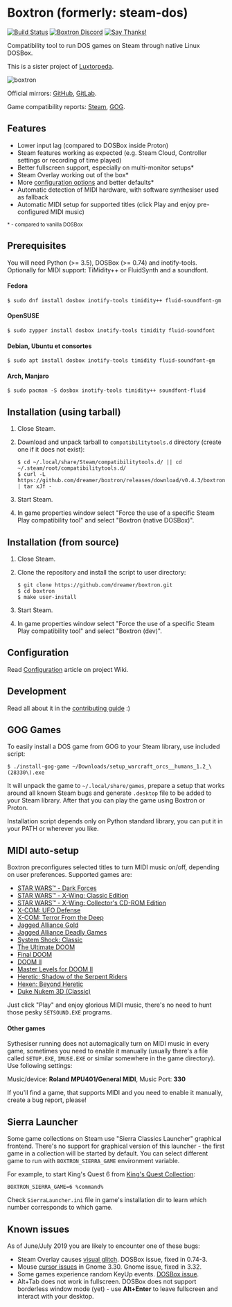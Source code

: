 # Boxtron (formerly: steam-dos)

[![Build Status](https://travis-ci.com/dreamer/boxtron.svg?branch=master)](https://travis-ci.com/dreamer/boxtron)
[![Boxtron Discord](https://img.shields.io/discord/514567252864008206.svg?label=discord)](https://discord.gg/8mFhUPX)
[![Say Thanks!](https://img.shields.io/badge/Say%20Thanks-!-1EAEDB.svg)](https://saythanks.io/to/dreamer)

Compatibility tool to run DOS games on Steam through native Linux DOSBox.

This is a sister project of [Luxtorpeda](https://github.com/dreamer/luxtorpeda).

![boxtron](https://user-images.githubusercontent.com/3967/62228547-29ebfb00-b3be-11e9-9011-625460706f25.png)

Official mirrors:
[GitHub](https://github.com/dreamer/boxtron),
[GitLab](https://gitlab.com/luxtorpeda/boxtron).

Game compatibility reports:
[Steam](https://github.com/dreamer/boxtron/wiki/Compatibility-reports-(Steam)),
[GOG](https://github.com/dreamer/boxtron/wiki/Compatibility-reports-(GOG)).


## Features

* Lower input lag (compared to DOSBox inside Proton)
* Steam features working as expected (e.g. Steam Cloud, Controller settings or recording of time played)
* Better fullscreen support, especially on multi-monitor setups\*
* Steam Overlay working out of the box\*
* More [configuration options](https://github.com/dreamer/boxtron/wiki/Configuration) and better defaults\*
* Automatic detection of MIDI hardware, with software synthesiser used as fallback
* Automatic MIDI setup for supported titles (click Play and enjoy pre-configured MIDI music)

<sub>\* - compared to vanilla DOSBox</sub>


## Prerequisites

You will need Python (>= 3.5), DOSBox (>= 0.74) and inotify-tools.
Optionally for MIDI support: TiMidity++ or FluidSynth and a soundfont.

#### Fedora

    $ sudo dnf install dosbox inotify-tools timidity++ fluid-soundfont-gm

#### OpenSUSE

    $ sudo zypper install dosbox inotify-tools timidity fluid-soundfont

#### Debian, Ubuntu et consortes

    $ sudo apt install dosbox inotify-tools timidity fluid-soundfont-gm

#### Arch, Manjaro

    $ sudo pacman -S dosbox inotify-tools timidity++ soundfont-fluid


## Installation (using tarball)

1. Close Steam.
2. Download and unpack tarball to `compatibilitytools.d` directory (create one if it does not exist):

       $ cd ~/.local/share/Steam/compatibilitytools.d/ || cd ~/.steam/root/compatibilitytools.d/
       $ curl -L https://github.com/dreamer/boxtron/releases/download/v0.4.3/boxtron.tar.xz | tar xJf -

3. Start Steam.
4. In game properties window select "Force the use of a specific Steam Play
   compatibility tool" and select "Boxtron (native DOSBox)".


## Installation (from source)

1. Close Steam.
2. Clone the repository and install the script to user directory:

       $ git clone https://github.com/dreamer/boxtron.git
       $ cd boxtron
       $ make user-install

3. Start Steam.
4. In game properties window select "Force the use of a specific Steam Play
   compatibility tool" and select "Boxtron (dev)".


## Configuration

Read [Configuration](https://github.com/dreamer/boxtron/wiki/Configuration) article on project Wiki.


## Development

Read all about it in the [contributing guide](https://github.com/dreamer/boxtron/blob/master/CONTRIBUTING.md) :)


## GOG Games

To easily install a DOS game from GOG to your Steam library, use included script:

    $ ./install-gog-game ~/Downloads/setup_warcraft_orcs__humans_1.2_\(28330\).exe

It will unpack the game to `~/.local/share/games`, prepare a setup that works around all
known Steam bugs and generate `.desktop` file to be added to your Steam library. After
that you can play the game using Boxtron or Proton.

Installation script depends only on Python standard library, you can put it in your
PATH or wherever you like.


## MIDI auto-setup

Boxtron preconfigures selected titles to turn MIDI music on/off, depending on user
preferences. Supported games are:

* [STAR WARS™ - Dark Forces](https://store.steampowered.com/app/32400/)
* [STAR WARS™ - X-Wing: Classic Edition](https://store.steampowered.com/app/354430/)
* [STAR WARS™ - X-Wing: Collector's CD-ROM Edition](https://store.steampowered.com/app/354430/)
* [X-COM: UFO Defense](https://store.steampowered.com/app/7760/)
* [X-COM: Terror From the Deep](https://store.steampowered.com/app/7650/)
* [Jagged Alliance Gold](https://store.steampowered.com/app/283270/)
* [Jagged Alliance Deadly Games](https://store.steampowered.com/app/283270/)
* [System Shock: Classic](https://steamdb.info/app/410700/)
* [The Ultimate DOOM](https://store.steampowered.com/app/2280/Ultimate_Doom/)
* [Final DOOM](https://store.steampowered.com/app/2290/Final_DOOM/)
* [DOOM II](https://store.steampowered.com/app/2300/DOOM_II/)
* [Master Levels for DOOM II](https://store.steampowered.com/app/9160/Master_Levels_for_Doom_II/)
* [Heretic: Shadow of the Serpent Riders](https://store.steampowered.com/app/2390/Heretic_Shadow_of_the_Serpent_Riders/)
* [Hexen: Beyond Heretic](https://store.steampowered.com/app/2360/HeXen_Beyond_Heretic/)
* [Duke Nukem 3D (Classic)](https://steamdb.info/app/225140/info/)


Just click "Play" and enjoy glorious MIDI music, there's no need to hunt those
pesky `SETSOUND.EXE` programs.

#### Other games

Sythesiser running does not automagically turn on MIDI music in every game,
sometimes you need to enable it manually (usually there's a file called `SETUP.EXE`,
`IMUSE.EXE` or similar somewhere in the game directory). Use following settings:

Music/device: **Roland MPU401/General MIDI**, Music Port: **330**

If you'll find a game, that supports MIDI and you need to enable it manually,
create a bug report, please!


## Sierra Launcher

Some game collections on Steam use "Sierra Classics Launcher" graphical frontend.
There's no support for graphical version of this launcher - the first game in a collection
will be started by default. You can select different game to run with `BOXTRON_SIERRA_GAME`
environment variable.

For example, to start King's Quest 6 from
[King's Quest Collection](https://store.steampowered.com/app/10100/):

    BOXTRON_SIERRA_GAME=6 %command%

Check `SierraLauncher.ini` file in game's installation dir to learn which number
corresponds to which game.


## Known issues

As of June/July 2019 you are likely to encounter one of these bugs:

* Steam Overlay causes [visual glitch](https://github.com/dreamer/boxtron/issues/8). DOSBox issue, fixed in 0.74-3.
* Mouse [cursor issues](https://github.com/dreamer/boxtron/issues/7) in Gnome 3.30. Gnome issue, fixed in 3.32.
* Some games experience random KeyUp events. [DOSBox issue](https://www.vogons.org/viewtopic.php?f=31&t=66491).
* Alt+Tab does not work in fullscreen. DOSBox does not support borderless window mode (yet) - use **Alt+Enter** to leave fullscreen and interact with your desktop.
